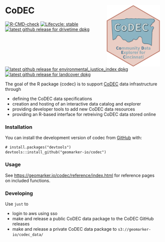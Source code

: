 # CoDEC <img src="man/figures/logo.svg" align="right" height="200" />

<!-- badges: start -->

[![R-CMD-check](https://github.com/geomarker-io/codec/actions/workflows/R-CMD-check.yaml/badge.svg)](https://github.com/geomarker-io/codec/actions/workflows/R-CMD-check.yaml)
[![Lifecycle: stable](https://img.shields.io/badge/lifecycle-stable-brightgreen.svg)](https://lifecycle.r-lib.org/articles/stages.html#stable)
[![latest github release for drivetime dpkg](https://img.shields.io/github/v/release/geomarker-io/codec?sort=date&filter=drivetime-*&display_name=tag&label=%5B%E2%98%B0%5D&labelColor=%238CB4C3&color=%23396175)](https://github.com/geomarker-io/CODECtools/releases?q=drivetime&expanded=false)
[![latest github release for environmental_justice_index dpkg](https://img.shields.io/github/v/release/geomarker-io/codec?sort=date&filter=environmental_justice_index-*&display_name=tag&label=%5B%E2%98%B0%5D&labelColor=%238CB4C3&color=%23396175)](https://github.com/geomarker-io/codec/releases?q=environmental_justice_index&expanded=false)
[![latest github release for landcover dpkg](https://img.shields.io/github/v/release/geomarker-io/codec?sort=date&filter=landcover-*&display_name=tag&label=%5B%E2%98%B0%5D&labelColor=%238CB4C3&color=%23396175)](https://github.com/geomarker-io/codec/releases?q=landcover&expanded=false)
<!-- badges: end -->

The goal of the R package {codec} is to support [CoDEC](https://geomarker.io/codec) data
infrastructure through

- defining the CoDEC data specifications
- creation and hosting of an interactive data catalog and explorer
- providing developer tools to add new CoDEC data resources
- providing an R-based interface for retreiving CoDEC data stored online

### Installation

You can install the development version of codec from
[GitHub](https://github.com/) with:

    # install.packages("devtools")
    devtools::install_github("geomarker-io/codec")

### Usage

See https://geomarker.io/codec/reference/index.html for reference pages on included functions.

### Developing

Use `just` to 

- login to aws using sso
- make and release a public CoDEC data package to the CoDEC GitHub releases
- make and release a private CoDEC data package to `s3://geomarker-io/codec_data/`
